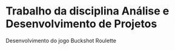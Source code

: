 # Trabalho da disciplina Análise e Desenvolvimento de Projetos

Desenvolvimento do jogo Buckshot Roulette
